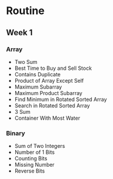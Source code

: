 # Routine

## Week 1

### Array

* Two Sum
* Best Time to Buy and Sell Stock
* Contains Duplicate
* Product of Array Except Self
* Maximum Subarray
* Maximum Product Subarray
* Find Minimum in Rotated Sorted Array
* Search in Rotated Sorted Array
* 3 Sum
* Container With Most Water


### Binary

* Sum of Two Integers
* Number of 1 Bits
* Counting Bits
* Missing Number
* Reverse Bits
